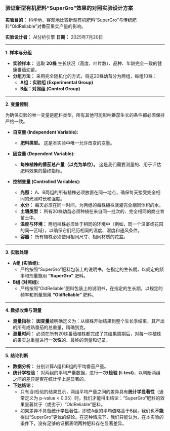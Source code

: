 ### **验证新型有机肥料“SuperGro”效果的对照实验设计方案**

**实验目的：**
科学地、客观地比较新型有机肥料“SuperGro”与传统肥料“OldReliable”对番茄果实产量的影响。

**实验设计者：** AI分析引擎
**日期：** 2025年7月20日

---

**1. 样本与分组**

*   **实验样本：** 选取 **20株** 生长状况（高度、叶片数）、品种、年龄完全一致的健康番茄幼苗。
*   **分组方法：** 采用完全随机化的方式，将这20株幼苗分为两组，每组10株：
    *   **A组：实验组 (Experimental Group)**
    *   **B组：对照组 (Control Group)**

---

**2. 变量控制**

为确保实验的唯一变量是肥料类型，所有其他可能影响番茄生长的条件都必须保持严格一致。

*   **自变量 (Independent Variable):**
    *   **肥料类型。** 这是本实验中唯一允许改变的变量。

*   **因变量 (Dependent Variable):**
    *   **每株植株的番茄总产量（以克为单位）。** 这是我们需要测量的、用于评估肥料效果的最终指标。

*   **控制变量 (Controlled Variables):**
    *   **光照：** A、B两组的所有植株必须放置在同一地点，确保每天接受完全相同的光照时长和强度。
    *   **水分：** 每天必须在同一时间，为两组的每株植株浇灌完全相同体积的水。
    *   **土壤类型：** 所有20株幼苗必须种植在来自同一批次的、完全相同的商业育苗土中。
    *   **温度与环境：** 两组植株必须处于相同的环境中（例如，同一个温室或花园的同一区域），以确保它们经历相同的温度、湿度和通风条件。
    *   **容器：** 所有植株必须使用相同尺寸、相同材质的花盆。

---

**3. 实验处理**

*   **A组 (实验组):**
    *   严格按照“SuperGro”肥料包装上的说明书，在指定的生长期，以规定的频率和剂量施用 **“SuperGro”** 肥料。
*   **B组 (对照组):**
    *   严格按照“OldReliable”肥料包装上的说明书，在指定的生长期，以规定的频率和剂量施用 **“OldReliable”** 肥料。

---

**4. 数据收集与测量**

*   **测量指标：** **因变量**被明确定义为：从植株开始结果到整个生长季结束，其产出的所有成熟番茄的总重量，精确到克。
*   **测量时间：** 必须在所有20株番茄植株都完成了其结果周期后，对每一株植株的果实总重量进行**一次性**的、最终的测量和记录。

---

**5. 结论判断**

*   **数据分析：** 分别计算A组和B组的平均番茄产量。
*   **统计学检验：** 对两组的平均产量数据，进行一次**t检验 (t-test)**，以判断两组之间的差异是否在统计学上是显著的。
*   **下达结论：**
    *   只有当t检验的结果显示，两组平均产量之间的差异具有**统计学显著性**（通常定义为 p-value < 0.05）时，我们才能得出结论：“SuperGro”肥料的效果显著优于（或劣于）“OldReliable”肥料。
    *   如果差异不具备统计学显著性，即使A组的平均值略高于B组，我们也**不能**得出“SuperGro”更优的结论。在这种情况下，我们只能认为，在本实验的条件下，没有足够的证据表明两种肥料存在显著差异。
